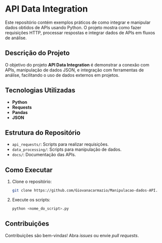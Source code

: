 # API Data Integration

Este repositório contém exemplos práticos de como integrar e manipular dados obtidos de APIs usando Python. O projeto mostra como fazer requisições HTTP, processar respostas e integrar dados de APIs em fluxos de análise.

## Descrição do Projeto

O objetivo do projeto **API Data Integration** é demonstrar a conexão com APIs, manipulação de dados JSON, e integração com ferramentas de análise, facilitando o uso de dados externos em projetos.

## Tecnologias Utilizadas

- **Python**
- **Requests**
- **Pandas**
- **JSON**

## Estrutura do Repositório

- `api_requests/`: Scripts para realizar requisições.
- `data_processing/`: Scripts para manipulação de dados.
- `docs/`: Documentação das APIs.

## Como Executar

1. Clone o repositório:
   ```bash
   git clone https://github.com/Giovanacarmazio/Manipulacao-dados-API.git
   ```

2. Execute os scripts:
   ```bash
   python <nome_do_script>.py
   ```

## Contribuições

Contribuições são bem-vindas! Abra *issues* ou envie *pull requests*.
```
